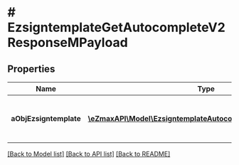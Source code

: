 # # EzsigntemplateGetAutocompleteV2ResponseMPayload

## Properties

Name | Type | Description | Notes
------------ | ------------- | ------------- | -------------
**aObjEzsigntemplate** | [**\eZmaxAPI\Model\EzsigntemplateAutocompleteElementResponse[]**](EzsigntemplateAutocompleteElementResponse.md) | An array of Ezsigntemplate autocomplete element response. |

[[Back to Model list]](../../README.md#models) [[Back to API list]](../../README.md#endpoints) [[Back to README]](../../README.md)
